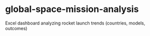 # global-space-mission-analysis
Excel dashboard analyzing rocket launch trends (countries, models, outcomes)
